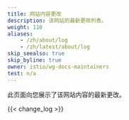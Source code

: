```yaml
---
title: 网站内容更改
description: 该网站的最新更改列表。
weight: 110
aliases:
    - /zh/about/log
    - /zh/latest/about/log
skip_seealso: true
skip_byline: true
owner: istio/wg-docs-maintainers
test: n/a
---
```


此页面向您展示了该网站内容的最新更改。

{{< change_log >}}
